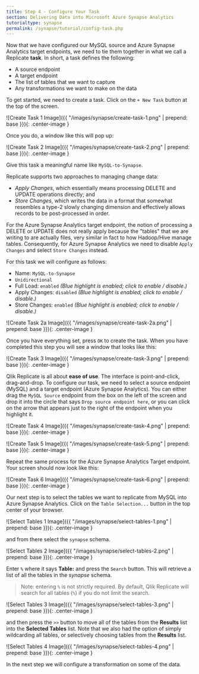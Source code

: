 ```yaml
---
title: Step 4 - Configure Your Task
section: Delivering Data into Microsoft Azure Synapse Analytics
tutorialtype: synapse
permalink: /synapse/tutorial/config-task.php
---
```


Now that we have configured our MySQL source and Azure Synapse Analytics target 
endpoints, we need to tie 
them together in what we call a Replicate **task**. In short, a task defines the following:

* A source endpoint
* A target endpoint
* The list of tables that we want to capture
* Any transformations we want to make on the data

To get started, we need to create a task. Click on the `+ New Task` button at the top of the screen.

![Create Task 1 Image]({{ "/images/synapse/create-task-1.png" | prepend: base }}){: .center-image }

Once you do, a window like this will pop up:

![Create Task 2 Image]({{ "/images/synapse/create-task-2.png" | prepend: base }}){: .center-image }

Give this task a meaningful name like `MySQL-to-Synapse`. 

Replicate supports two approaches to managing change data:

* _Apply Changes_, which essentially means processing DELETE and UPDATE operations directly; and
* _Store Changes_, which writes the data in a format that somewhat resembles a type-2 slowly changing
dimension and effectively allows records to be post-processed in order.

For the Azure Synapse Analytics target endpoint, the notion of processing a DELETE or UPDATE does not 
really apply because the "tables" that we are writing to are actually files, very similar
in fact to how Hadoop/Hive manage tables. Consequently, for Azure Synapse Analytics we need to disable 
`Apply Changes` and select `Store Changes` instead.

For this task we will configure as follows:

* Name: `MySQL-to-Synapse`
* `Unidirectional`
* Full Load: `enabled` _(Blue highlight is enabled; click to enable / disable.)_
* Apply Changes: `disabled` _(Blue highlight is enabled; click to enable / disable.)_
* Store Changes: `enabled` _(Blue highlight is enabled; click to enable / disable.)_

![Create Task 2a Image]({{ "/images/synapse/create-task-2a.png" | prepend: base }}){: .center-image }

Once you have everything set, press `OK` to create the task. When you have completed this step
you will see a window that looks like this:

![Create Task 3 Image]({{ "/images/synapse/create-task-3.png" | prepend: base }}){: .center-image }

Qlik Replicate is all about **ease of use**. The interface is point-and-click, drag-and-drop. 
To configure our task, we need to select a source endpoint (MySQL) and a target endpoint 
(Azure Synapse Analytics). You can either drag
the `MySQL Source` endpoint from the box on the left of the screen and drop it into the circle that 
says `Drop source endpoint here`, or you can click on the arrow that appears just to the right of the
endpoint when you highlight it.

![Create Task 4 Image]({{ "/images/synapse/create-task-4.png" | prepend: base }}){: .center-image }

![Create Task 5 Image]({{ "/images/synapse/create-task-5.png" | prepend: base }}){: .center-image }

Repeat the same process for the Azure Synapse Analytics Target endpoint. Your screen 
should now look like this:

![Create Task 6 Image]({{ "/images/synapse/create-task-6.png" | prepend: base }}){: .center-image }

Our next step is to select the tables we want to replicate from MySQL into 
Azure Synapse Analytics. Click on the `Table Selection...` button in the top center of your browser.

![Select Tables 1 Image]({{ "/images/synapse/select-tables-1.png" | prepend: base }}){: .center-image }

and from there select the `synapse` schema.

![Select Tables 2 Image]({{ "/images/synapse/select-tables-2.png" | prepend: base }}){: .center-image }

Enter `%` where it says **Table:** and press the `Search` button. This will retrieve a list of 
all the tables in the _synapse_ schema.

> Note: entering `%` is not strictly required. By default, Qlik Replicate will search for all 
tables (`%`) if you do not limit the search.

![Select Tables 3 Image]({{ "/images/synapse/select-tables-3.png" | prepend: base }}){: .center-image }

and then press the `>>` button to move all of the tables from the **Results** list into the 
**Selected Tables** list. Note that we also had the option of simply wildcarding all tables, or
selectively choosing tables from the **Results** list.

![Select Tables 4 Image]({{ "/images/synapse/select-tables-4.png" | prepend: base }}){: .center-image }

In the next step we will configure a transformation on some of the data.
